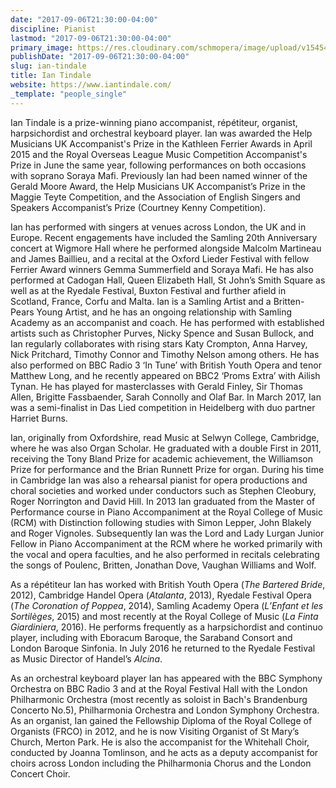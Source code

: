 ```yaml
---
date: "2017-09-06T21:30:00-04:00"
discipline: Pianist
lastmod: "2017-09-06T21:30:00-04:00"
primary_image: https://res.cloudinary.com/schmopera/image/upload/v1545409169/media/webhook-uploads/1504747742562/image.jpg.jpg
publishDate: "2017-09-06T21:30:00-04:00"
slug: ian-tindale
title: Ian Tindale
website: https://www.iantindale.com/
_template: "people_single"
---
```


Ian Tindale is a prize-winning piano accompanist, répétiteur, organist, harpsichordist and orchestral keyboard player. Ian was awarded the Help Musicians UK Accompanist's Prize in the Kathleen Ferrier Awards in April 2015 and the Royal Overseas League Music Competition Accompanist's Prize in June the same year, following performances on both occasions with soprano Soraya Mafi. Previously Ian had been named winner of the Gerald Moore Award, the Help Musicians UK Accompanist’s Prize in the Maggie Teyte Competition, and the Association of English Singers and Speakers Accompanist’s Prize (Courtney Kenny Competition).
 
Ian has performed with singers at venues across London, the UK and in Europe. Recent engagements have included the Samling 20th Anniversary concert at Wigmore Hall where he performed alongside Malcolm Martineau and James Baillieu, and a recital at the Oxford Lieder Festival with fellow Ferrier Award winners Gemma Summerfield and Soraya Mafi. He has also performed at Cadogan Hall, Queen Elizabeth Hall, St John’s Smith Square as well as at the Ryedale Festival, Buxton Festival and further afield in Scotland, France, Corfu and Malta. Ian is a Samling Artist and a Britten-Pears Young Artist, and he has an ongoing relationship with Samling Academy as an accompanist and coach. He has performed with established artists such as Christopher Purves, Nicky Spence and Susan Bullock, and Ian regularly collaborates with rising stars Katy Crompton, Anna Harvey, Nick Pritchard, Timothy Connor and Timothy Nelson among others. He has also performed on BBC Radio 3 ‘In Tune’ with British Youth Opera and tenor Matthew Long, and he recently appeared on BBC2 ‘Proms Extra’ with Ailish Tynan. He has played for masterclasses with Gerald Finley, Sir Thomas Allen, Brigitte Fassbaender, Sarah Connolly and Olaf Bar. In March 2017, Ian was a semi-finalist in Das Lied competition in Heidelberg with duo partner Harriet Burns. 
 
Ian, originally from Oxfordshire, read Music at Selwyn College, Cambridge, where he was also Organ Scholar. He graduated with a double First in 2011, receiving the Tony Bland Prize for academic achievement, the Williamson Prize for performance and the Brian Runnett Prize for organ. During his time in Cambridge Ian was also a rehearsal pianist for opera productions and choral societies and worked under conductors such as Stephen Cleobury, Roger Norrington and David Hill. In 2013 Ian graduated from the Master of Performance course in Piano Accompaniment at the Royal College of Music (RCM) with Distinction following studies with Simon Lepper, John Blakely and Roger Vignoles. Subsequently Ian was the Lord and Lady Lurgan Junior Fellow in Piano Accompaniment at the RCM where he worked primarily with the vocal and opera faculties, and he also performed in recitals celebrating the songs of Poulenc, Britten, Jonathan Dove, Vaughan Williams and Wolf. 
 
As a répétiteur Ian has worked with British Youth Opera (*The Bartered Bride*, 2012), Cambridge Handel Opera (*Atalanta*, 2013), Ryedale Festival Opera (*The Coronation of Poppea*, 2014), Samling Academy Opera (*L’Enfant et les Sortilèges*, 2015) and most recently at the Royal College of Music (*La Finta Giardiniera*, 2016). He performs frequently as a harpsichordist and continuo player, including with Eboracum Baroque, the Saraband Consort and London Baroque Sinfonia. In July 2016 he returned to the Ryedale Festival as Music Director of Handel’s *Alcina*. 
 
As an orchestral keyboard player Ian has appeared with the BBC Symphony Orchestra on BBC Radio 3 and at the Royal Festival Hall with the London Philharmonic Orchestra (most recently as soloist in Bach's Brandenburg Concerto No.5), Philharmonia Orchestra and London Symphony Orchestra. As an organist, Ian gained the Fellowship Diploma of the Royal College of Organists (FRCO) in 2012, and he is now Visiting Organist of St Mary’s Church, Merton Park. He is also the accompanist for the Whitehall Choir, conducted by Joanna Tomlinson, and he acts as a deputy accompanist for choirs across London including the Philharmonia Chorus and the London Concert Choir.

